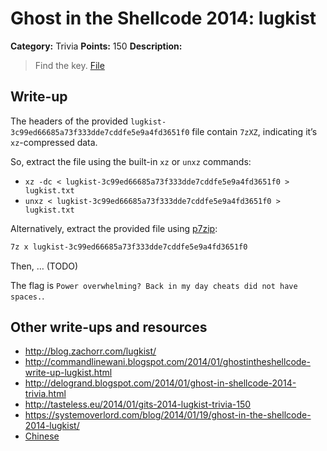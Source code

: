 # Ghost in the Shellcode 2014: lugkist

**Category:** Trivia
**Points:** 150
**Description:**

> Find the key. [File](https://2014.ghostintheshellcode.com/lugkist-3c99ed66685a73f333dde7cddfe5e9a4fd3651f0)

## Write-up

The headers of the provided `lugkist-3c99ed66685a73f333dde7cddfe5e9a4fd3651f0` file contain `7zXZ`, indicating it’s `xz`-compressed data.

So, extract the file using the built-in `xz` or `unxz` commands:

* `xz -dc < lugkist-3c99ed66685a73f333dde7cddfe5e9a4fd3651f0 > lugkist.txt`
* `unxz < lugkist-3c99ed66685a73f333dde7cddfe5e9a4fd3651f0 > lugkist.txt`

Alternatively, extract the provided file using [p7zip](http://p7zip.sourceforge.net/):

```bash
7z x lugkist-3c99ed66685a73f333dde7cddfe5e9a4fd3651f0
```

Then, … (TODO)

The flag is `Power overwhelming? Back in my day cheats did not have spaces.`.

## Other write-ups and resources

* <http://blog.zachorr.com/lugkist/>
* <http://commandlinewani.blogspot.com/2014/01/ghostintheshellcode-write-up-lugkist.html>
* <http://delogrand.blogspot.com/2014/01/ghost-in-shellcode-2014-trivia.html>
* <http://tasteless.eu/2014/01/gits-2014-lugkist-trivia-150>
* <https://systemoverlord.com/blog/2014/01/19/ghost-in-the-shellcode-2014-lugkist/>
* [Chinese](http://ddaa.logdown.com/posts/176382-gits-2014-trivia-150-lugkist)
